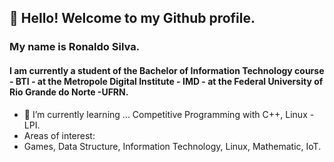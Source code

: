 ## 👋  Hello! Welcome to my Github profile.
### My name is Ronaldo Silva.
#### I am currently a student of the Bachelor of Information Technology course - BTI - at the Metropole Digital Institute - IMD - at the Federal University of Rio Grande do Norte -UFRN.

 * 🌱 I’m currently learning ... Competitive Programming with C++, Linux - LPI.
 * Areas of interest:
 * Games, Data Structure, Information Technology, Linux, Mathematic, IoT.
 
